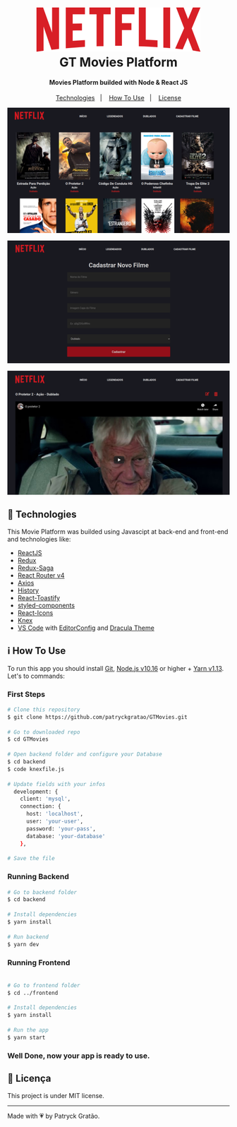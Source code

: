 <h1 align="center">
    <img alt="GT Movies" src=".github/logo.svg" />
    <br>
    GT Movies Platform
</h1>

<h4 align="center">
  Movies Platform builded with Node & React JS
</h4>

<p align="center">
  <a href="#rocket-technologies">Technologies</a>&nbsp;&nbsp;&nbsp;|&nbsp;&nbsp;&nbsp;
  <a href="#information_source-how-To-use">How To Use</a>&nbsp;&nbsp;&nbsp;|&nbsp;&nbsp;&nbsp;
  <a href="#memo-license">License</a>
</p>

![Home Screenshot](.github/home.png)

![Add Movie Screenshot](.github/addMovie.png)

![Watch Movie Screenshot](.github/detailedMovie.png)

## :rocket: Technologies

This Movie Platform was builded using Javascipt at back-end and front-end and technologies like:

-  [ReactJS](https://reactjs.org/)
-  [Redux](https://redux.js.org/)
-  [Redux-Saga](https://redux-saga.js.org/)
-  [React Router v4](https://github.com/ReactTraining/react-router)
-  [Axios](https://github.com/axios/axios)
-  [History](https://www.npmjs.com/package/history)
-  [React-Toastify](https://fkhadra.github.io/react-toastify/)
-  [styled-components](https://www.styled-components.com/)
-  [React-Icons](https://react-icons.netlify.com/)
-  [Knex](http://knexjs.org/)
-  [VS Code][vc] with [EditorConfig][vceditconfig] and [Dracula Theme][dracula]


## :information_source: How To Use

To run this app you should install [Git](https://git-scm.com), [Node.js v10.16][nodejs] or higher + [Yarn v1.13][yarn]. Let's to commands:

### First Steps

```bash
# Clone this repository
$ git clone https://github.com/patryckgratao/GTMovies.git

# Go to downloaded repo
$ cd GTMovies

# Open backend folder and configure your Database
$ cd backend
$ code knexfile.js

# Update fields with your infos
  development: {
    client: 'mysql',
    connection: {
      host: 'localhost',
      user: 'your-user',
      password: 'your-pass',
      database: 'your-database'
    },

# Save the file
```

### Running Backend
```bash
# Go to backend folder
$ cd backend

# Install dependencies
$ yarn install

# Run backend
$ yarn dev

```

### Running Frontend
```bash

# Go to frontend folder
$ cd ../frontend

# Install dependencies
$ yarn install

# Run the app
$ yarn start
```

### Well Done, now your app is ready to use.


## :memo: Licença
This project is under MIT license.

---

Made with :heartpulse: by Patryck Gratão.

[nodejs]: https://nodejs.org/
[yarn]: https://yarnpkg.com/
[vc]: https://code.visualstudio.com/
[vceditconfig]: https://marketplace.visualstudio.com/items?itemName=EditorConfig.EditorConfig
[vceslint]: https://marketplace.visualstudio.com/items?itemName=dbaeumer.vscode-eslint
[dracula]: https://draculatheme.com/
